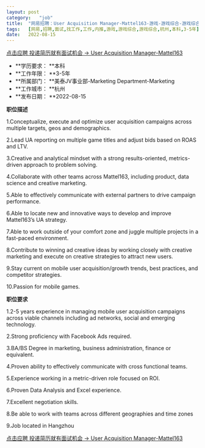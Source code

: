 ```yaml
---
layout:	post
category:	"job"
title:	"网易招聘：User Acquisition Manager-Mattel163-游戏-游戏综合-游戏综合-杭州本科3-5年"
tags:	[网易,招聘,面试,找工作,工作,内推,游戏,游戏综合,游戏综合,杭州,本科,3-5年]
date:	2022-08-15
---
```


[点击应聘 投递简历就有面试机会 ->  User Acquisition Manager-Mattel163](http://mobile.bole.netease.com/bole/boleDetail?id=29310&employeeId=346f03c3cda5f04c&key=all)



- **学历要求： **本科
- **工作年限： **3-5年
- **所属部门： **美泰JV事业部-Marketing Department-Marketing
- **工作城市： **杭州
- **发布日期： **2022-08-15



**职位描述**

1.Conceptualize, execute and optimize user acquisition campaigns across multiple targets, geos and demographics.

2.Lead UA reporting on multiple game titles and adjust bids based on ROAS and LTV.

3.Creative and analytical mindset with a strong results-oriented, metrics-driven approach to problem solving.

4.Collaborate with other teams across Mattel163, including product, data science and creative marketing.

5.Able to effectively communicate with external partners to drive campaign performance.

6.Able to locate new and innovative ways to develop and improve Mattel163’s UA strategy.

7.Able to work outside of your comfort zone and juggle multiple projects in a fast-paced environment.

8.Contribute to winning ad creative ideas by working closely with creative marketing and execute on creative strategies to attract new users.

9.Stay current on mobile user acquisition/growth trends, best practices, and competitor strategies.

10.Passion for mobile games.



**职位要求**

1.2-5 years experience in managing mobile user acquisition campaigns across viable channels including ad networks, social and emerging technology.

2.Strong proficiency with Facebook Ads required.

3.BA/BS Degree in marketing, business administration, finance or equivalent.

4.Proven ability to effectively communicate with cross functional teams.

5.Experience working in a metric-driven role focused on ROI.

6.Proven Data Analysis and Excel experience.

7.Excellent negotiation skills.

8.Be able to work with teams across different geographies and time zones

9.Job located in Hangzhou



[点击应聘 投递简历就有面试机会 ->  User Acquisition Manager-Mattel163](http://mobile.bole.netease.com/bole/boleDetail?id=29310&employeeId=346f03c3cda5f04c&key=all)